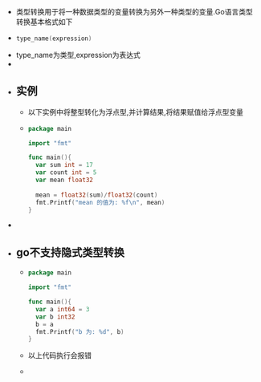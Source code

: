 - 类型转换用于将一种数据类型的变量转换为另外一种类型的变量.Go语言类型转换基本格式如下
- ```go
  type_name(expression)
  ```
- type_name为类型,expression为表达式
-
- ## 实例
	- 以下实例中将整型转化为浮点型,并计算结果,将结果赋值给浮点型变量
	- ```go
	  package main
	  
	  import "fmt"
	  
	  func main(){
	    var sum int = 17
	    var count int = 5
	    var mean float32
	    
	    mean = float32(sum)/float32(count)
	    fmt.Printf("mean 的值为: %f\n", mean)
	  }
	  ```
-
- ## go不支持隐式类型转换
	- ```go
	  package main
	  
	  import "fmt"
	  
	  func main(){
	    var a int64 = 3
	    var b int32
	    b = a
	    fmt.Printf("b 为: %d", b)
	  }
	  ```
	- 以上代码执行会报错
	- ```shell
	  ```